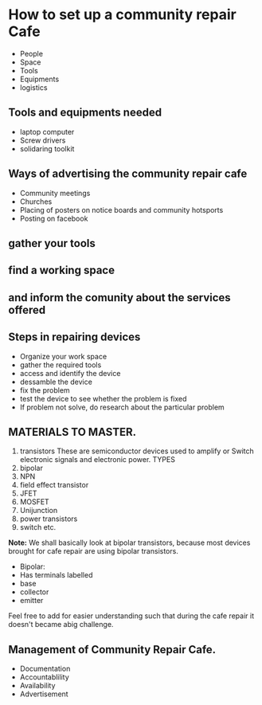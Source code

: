 # How to set up a community repair Cafe

- People
- Space
- Tools
- Equipments
- logistics

## Tools and equipments needed

- laptop computer
- Screw drivers
- solidaring toolkit

## Ways of advertising the community repair cafe

- Community meetings
- Churches
- Placing of posters on notice boards and community hotsports
- Posting on facebook

## gather your tools 

## find a working space 

## and inform the comunity about the services offered

## Steps in repairing devices

- Organize your work space
- gather the required tools
- access and identify the device
- dessamble the device
- fix the problem
- test the device to see whether the problem is fixed
- If problem not solve, do research about the particular problem
  
##  MATERIALS TO MASTER.

1. transistors
   These are semiconductor devices used to amplify or
   Switch electronic signals and electronic power.
   TYPES
2. bipolar
3. NPN
4. field effect transistor
5. JFET
6. MOSFET
7. Unijunction
8. power transistors
9. switch etc.

**Note:** We shall basically look at bipolar transistors, because most devices brought for cafe repair are using bipolar transistors.

- Bipolar:
- Has terminals labelled 
- base
- collector
- emitter

Feel free to add for easier understanding such that during the cafe repair it doesn't became abig challenge.

## Management of Community Repair Cafe.

- Documentation
- Accountablility
- Availability
- Advertisement